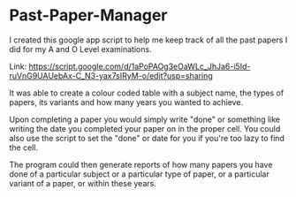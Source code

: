 # Past-Paper-Manager
I created this google app script to help me keep track of all the past papers I did for my A and O Level examinations. 

Link:
https://script.google.com/d/1aPoPAOg3eOaWLc_JhJa6-i5Id-ruVnG9UAUebAx-C_N3-yax7sIRyM-o/edit?usp=sharing


It was able to create a colour coded table with a subject name, the types of papers, its variants and how many years you wanted to achieve. 

Upon completing a paper you would simply write "done" or something like writing the date you completed your paper on in the proper cell. You could also use the script to set the "done" or date for you if you're too lazy to find the cell.

The program could then generate reports of how many papers you have done of a particular subject or a particular type of paper, or a particular variant of a paper, or within these years.
